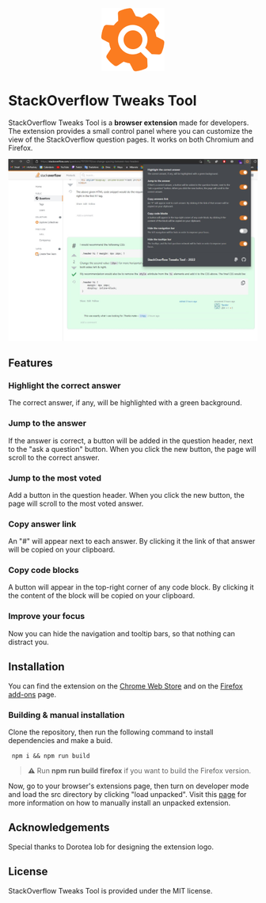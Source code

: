 <div align="center" style="text-align: center;">
    <img src="./docs/images/logo.png" title="" alt="alt text" data-align="center">
</div>
 
# StackOverflow Tweaks Tool

StackOverflow Tweaks Tool is a **browser extension** made for developers. The extension provides a small control panel where you can customize the view of the StackOverflow question pages. It works on both Chromium and Firefox.

![alt text](./docs/images/main-screen-2.jpg)

## Features

### Highlight the correct answer

The correct answer, if any, will be highlighted with a green background.

### Jump to the answer

If the answer is correct, a button will be added in the question header, next to the "ask a question" button. When you click the new button, the page will scroll to the correct answer.

### Jump to the most voted

Add a button in the question header. When you click the new button, the page will scroll to the most voted answer.

### Copy answer link

An "#" will appear next to each answer. By clicking it the link of that answer will be copied on your clipboard.

### Copy code blocks

A button will appear in the top-right corner of any code block. By clicking it the content of the block will be copied on your clipboard.

### Improve your focus

Now you can hide the navigation and tooltip bars, so that nothing can distract you.

## Installation

You can find the extension on the [Chrome Web Store](https://chrome.google.com/webstore/detail/stackoverflow-tweaks-tool/dfignoicphdepgloiodeaiokaepjbnan) and on the [Firefox add-ons](https://addons.mozilla.org/firefox/addon/stackoverflow-tweaks-tool/) page.

### Building & manual installation

Clone the repository, then run the following command to install dependencies and make a buid.

```shell
 npm i && npm run build
```

> **⚠️** Run **npm run build firefox** if you want to build the Firefox version.

Now, go to your browser's extensions page, then turn on developer mode and load the src directory by clicking "load unpacked". Visit this [page](https://dev.to/ben/how-to-install-chrome-extensions-manually-from-github-1612) for more information on how to manually install an unpacked extension.

## Acknowledgements

Special thanks to Dorotea Iob for designing the extension logo.

## License

StackOverflow Tweaks Tool is provided under the MIT license.
